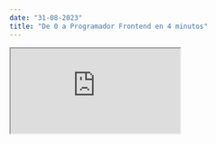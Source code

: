 ```yaml
---
date: "31-08-2023"
title: "De 0 a Programador Frontend en 4 minutos"
---
```

<iframe src="https://www.youtube.com/embed/J4IQYLaxzjM" allowfullscreen></iframe>
